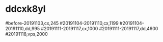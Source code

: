 
# ddcxk8yl
#before-20191103,cx,245
#20191104-20191110,cx,1199
#20191104-20191110,dd,995
#20191111-20191117,cx,1000
#20191111-20191117,dd,4600
#20191118,vps,2000
